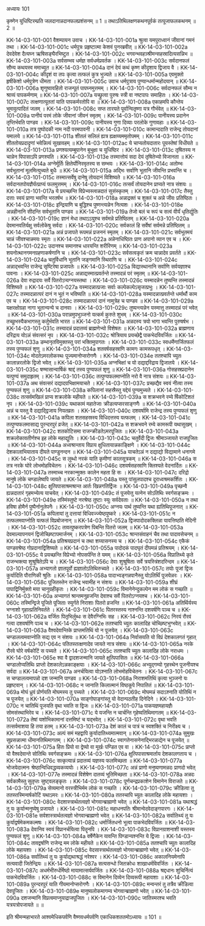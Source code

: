 अध्यायः 101

कृष्णेन युधिष्टिरम्प्रति जलदानान्नदानफलप्रशंसनम् ॥ 1 ॥ तथाऽतिथिलक्षणकथनपूर्वकं तत्पूजाफलकथनम् ॥ 2 ॥

KK-14-03-101-001	वैशम्पायन उवाच ।
KK-14-03-101-001a	श्रुत्वा यमपुराध्वानं जीवानां गमनं तथा ।
KK-14-03-101-001c	धर्मपुत्रः प्रहृष्टात्मा केशवं पुनरब्रवीत् ॥
KK-14-03-101-002a	देवदेवेश दैत्यघ्न ऋषिसङ्घैरभिष्टुत ।
KK-14-03-101-002c	भगवन्भवहञ्श्रीमन्सहस्रादित्यसन्निभ ॥
KK-14-03-101-003a	सर्वसम्भव धर्मज्ञ सर्वधर्मप्रवर्तक ।
KK-14-03-101-003c	सर्वदानफलं सौम्य कथयस्व ममाच्युत ॥
KK-14-03-101-004a	दानं देयं कथं कृष्ण कीदृशाय द्विजाय वै ।
KK-14-03-101-004c	कीदृशं वा तपः कृत्वा तत्फलं कुत्र भुज्यते ॥
KK-14-03-101-005a	एवमुक्तो हृषीकेशो धर्मपुत्रेण धीमता ।
KK-14-03-101-005c	उवाच धर्मपुत्राय पुण्यान्धर्मान्महोदयान् ॥
KK-14-03-101-006a	शृणुष्वावहितो राजन्पूतं पापघ्नमुत्तमम् ।
KK-14-03-101-006c	सर्वदानफलं सौम्य न श्राव्यं पापकर्मणाम् ॥
KK-14-03-101-007a	यच्छ्रुत्वा पुरुषः स्त्री वा नष्टपापः समाहितः ।
KK-14-03-101-007c	तत्क्षणात्पूततां याति पापकर्मरतोपि वा ॥
KK-14-03-101-008a	एकाहमपि कौन्तेय भूमावुत्पादितं जलम् ।
KK-14-03-101-008c	सप्त तारयते पूर्वान्वितृष्णा यत्र गौर्भवेत् ॥
KK-14-03-101-009a	पानीयं परमं लोके जीवानां जीवनं स्मृतम् ।
KK-14-03-101-009c	पानीयस्य प्रदानेन तृप्तिर्भवति पाण्डव ।
KK-14-03-101-009c	पानीयस्य गुणा दिव्याः परलोके गुणावहाः ॥
KK-14-03-101-010a	तत्र पुष्पोदकी नाम नदी परमपावनी ।
KK-14-03-101-010c	कामान्ददाति राजेन्द्र तोयदानां यमालये ॥
KK-14-03-101-011a	शीतलं सलिलं ह्यत्र ह्यक्षय्यममृतोपमम् ।
KK-14-03-101-011c	शीततोयप्रदादॄणां भवेन्नित्यं सुखावहम् ॥
KK-14-03-101-012ac	ये चाप्यतोयदातारः पूयस्तेषां विधीयते ॥
KK-14-03-101-013a	प्रणश्यत्यम्बुपानेन बुभुक्षा च युधिष्ठिर ।
KK-14-03-101-013c	तृषितस्य न चान्नेन पिपासाऽपि प्रणश्यति ।
KK-14-03-101-013e	तस्मात्तोयं सदा देयं तृषितेभ्यो विजानता ॥
KK-14-03-101-014a	अग्नेर्मूर्तिः क्षितेर्योनिरमृतस्य स सम्भवः ।
KK-14-03-101-014c	अतोम्भः सर्वभूतानां मूलमित्युच्यते बुधैः ॥
KK-14-03-101-015a	अद्भिः सर्वाणि भूतानि जीवन्ति प्रभवन्ति च ।
KK-14-03-101-015c	तस्मात्सर्वेषु दानेषु तोयदानं विशिष्यते ॥
KK-14-03-101-016a	सर्वदानतपोयज्ञैर्यत्प्राप्यं फलमुत्तमम् ।
KK-14-03-101-016c	तत्सर्वं तोयदानेन प्राप्यते नात्र संशयः ॥
KK-14-03-101-017a	ये प्रयच्छन्ति विप्रेभ्यस्त्वन्नदातं सुसंस्कृतम् ।
KK-14-03-101-017c	तैस्तु दत्ताः स्वयं प्राणा भवन्ति भरतर्षभ ॥
KK-14-03-101-018a	अन्नाद्रक्तं च शुक्लं च अन्ने जीवः प्रतिष्ठितः ।
KK-14-03-101-018c	इन्द्रियाणि च बुद्धिश्च पुष्णन्त्यन्नेन नित्यशः ।
KK-14-03-101-018e	अन्नहीनानि सीदन्ति सर्वभूतानि पाण्डव ॥
KK-14-03-101-019a	तेजो बलं च रूपं च सत्वं वीर्यं धृतिर्द्युतिः ।
KK-14-03-101-019c	ज्ञानं मेधा तथाऽऽयुश्च सर्वमन्ने प्रतिष्ठितम् ॥
KK-14-03-101-020a	देवमानवतिर्यक्षु सर्वलोकेषु सर्वदा ।
KK-14-03-101-020c	सर्वकालं हि सर्वेषां सर्वमन्ने प्रतिष्ठितम् ॥
KK-14-03-101-021a	अन्नं प्रजापते रूपमन्नं प्रजननं स्मृतम् ।
KK-14-03-101-021c	सर्वभूतमयं चान्नं जीवश्चान्नमयः स्मृतः ॥
KK-14-03-101-022a	अन्नेनाधिष्ठितः प्राण अपानो व्यान एव च ।
KK-14-03-101-022c	उदानश्च समानश्च धारयन्ति शरीरिणम् ॥
KK-14-03-101-023a	शयनोत्थानगमनग्रहणाकर्षणानि च ।
KK-14-03-101-023c	सर्वसत्वकृतं क्रम चान्नादेव प्रवर्तते ॥
KK-14-03-101-024a	चतुर्विधानि भूतानि जङ्गमानि स्थिराणि च ।
KK-14-03-101-024c	अन्नाद्भवन्ति राजेन्द्र सृष्टिरेषा प्रजापतेः ॥
KK-14-03-101-025a	विद्यास्थानानि सर्वाणि सर्वयज्ञाश्च पावनाः ।
KK-14-03-101-025c	अन्नाद्यस्मात्प्रवर्तन्ते तस्मादन्नं परं स्मृतम् ॥
KK-14-03-101-026a	देवा रुद्रादयः सर्वे पितरोऽप्यग्नयस्तथा ।
KK-14-03-101-026c	यस्मादन्नेन तुष्यन्ति तस्मादन्नं विशिष्यते ॥
KK-14-03-101-027a	यस्मादन्नात्प्रजाः सर्वाः कल्पेकल्पेऽसृजत्प्रभुः ।
KK-14-03-101-027c	तस्मादन्नात्परं दानं न भूतं न भविष्यति ॥
KK-14-03-101-028a	यस्मादन्नात्प्रवर्तन्ते धर्मार्थौ काम एव च ।
KK-14-03-101-028c	तस्मादन्नात्परं दानं नामुत्रेह च पाण्डव ॥
KK-14-03-101-029a	यक्षरक्षोग्रहा नागा भूतान्यन्ये च दानवाः ।
KK-14-03-101-029c	तुष्यन्त्यन्नेन यस्मात्तु तस्मादन्नं परं भवेत् ॥
KK-14-03-101-030a	परान्नमुपभुञ्जनो यत्कर्म कुरुते शुभम् ।
KK-14-03-101-030c	तच्छुभस्यैकभागस्तु कर्तुर्भवति भारत ॥
KK-14-03-101-031a	अन्नदस्य त्रयो भागा भवन्ति पुरुषर्षभ ।
KK-14-03-101-031c	तस्यादन्नं प्रदातव्यं ब्राह्मणेभ्यो विशेषतः ॥
KK-14-03-101-032a	ब्राह्मणाय दरिद्राय योऽन्नं संवत्सरं नृप ।
KK-14-03-101-032c	श्रोत्रियाय प्रयच्छेद्वै पाकभेदविवर्जितः ॥
KK-14-03-101-033a	डम्भानृतविमुक्तस्तु परां भक्तिमुपागतः ।
KK-14-03-101-033c	स्वधर्मेणार्जितफलं तस्य पुण्यफलं शृणु ॥
KK-14-03-101-034a	शतवर्षसहस्राणि कामगः कामरूपधृत् ।
KK-14-03-101-034c	मोदतेऽमरलोकस्थः पूज्यमानोप्सरोगणैः ।
KK-14-03-101-034e	ततश्चापि च्युतः कालान्नरलोके द्विजो भवेत् ॥
KK-14-03-101-035a	अग्नभिक्षां च यो दद्याद्दरिद्राय द्विजातये ।
KK-14-03-101-035c	षण्मासान्वार्षिकं श्राद्दं तस्य पुण्यफलं शृणु ॥
KK-14-03-101-036a	गोसहस्रप्रदानेन यत्पुण्यं समुदाहृतम् ।
KK-14-03-101-036c	तत्पुण्यफलमाप्नोति नरो वै नात्र संशयः ॥
KK-14-03-101-037a	अथ संवत्सरं दद्यादग्रभिक्षामयाचते ।
KK-14-03-101-037c	प्रच्छद्यैव स्वयं नीत्वा तस्य पुण्यफलं शृणु ॥
KK-14-03-101-038a	कपिलानां सहस्रैस्तु यद्देयं पुण्यमुच्यते ।
KK-14-03-101-038c	तत्सर्वमखिलं प्राप्य शक्रलोके महीयते ॥
KK-14-03-101-039a	स शक्रभवने रम्ये र्षिकोटिशतं नृप ।
KK-14-03-101-039c	यथाकामं महातेजाः क्रीडत्यप्सरसाङ्गणैः ॥
KK-14-03-101-040a	अन्नं च यस्तु वै दद्याद्द्विजाय नियतव्रतः ।
KK-14-03-101-040c	दशवर्षामि राजेन्द्र तस्य पुण्यफलं शृणु ॥
KK-14-03-101-041a	कपिला शतसहस्रस्य विधिदत्तस्य यत्फलम् ।
KK-14-03-101-041c	तत्पुण्यफलमासाद्य पुरन्दरपुरं व्रजेत् ॥
KK-14-03-101-042a	स शक्रभवने रम्ये कामरूपी यथासुखम् ।
KK-14-03-101-042c	शतकोटिसमा राजन्क्रीडतेऽमरपूजितः ॥
KK-14-03-101-043a	शक्रलोकावतीर्णश्च इह लोके महाद्युतिः ।
KK-14-03-101-043c	चतुर्वेदी द्विजः श्रीमाञ्जायते राजपूजितः ॥
KK-14-03-101-044a	अध्वश्रान्ताय विप्राय क्षुधितायान्नकाङ्क्षिणे ।
KK-14-03-101-044c	देशकालाभियाताय दीयते पाण्डुनन्दन ॥
KK-14-03-101-045a	याचतेऽन्नं न दद्याद्यो विद्यामाने धनागमे ।
KK-14-03-101-045c	स लुब्धो नरकं याति कृमीणां कालसूत्रकम् ॥
KK-14-03-101-046a	स तत्र नरके घोरे लोभमोहविचेतनः ।
KK-14-03-101-046c	दशवर्षसहस्राणि क्लिश्यते वेदनार्दितः ॥
KK-14-03-101-047a	तस्माच्च नरकान्मुक्तः कालेन महता हि सः ।
KK-14-03-101-047c	दरिद्रो मानुषे लोके चण्डालेष्वपि जायते ॥
KK-14-03-101-048a	यस्तु पांसुलपादश्च दूराध्वश्रमकर्शितः ।
KK-14-03-101-048c	क्षुत्पिपासाश्रमश्रान्त आर्तः खिन्नगतिर्द्विजः ॥
KK-14-03-101-049a	पृच्छन्वै ह्यन्नदातारं गृहमभ्येत्य याचयेत् ।
KK-14-03-101-049c	तं पूजयेत्तु यत्नेन सोऽतिथिः स्वर्गसङ्क्रमः ।
KK-14-03-101-049e	तस्मिंस्तुष्टे नरश्रेष्ठ तुष्टाः स्युः सर्वदेवताः ॥
KK-14-03-101-050a	न तथा हविषा होमैर्न पुष्पैर्नानुलेपनैः ।
KK-14-03-101-050c	अग्नयः पार्थ तुष्यन्ति यथा ह्यतिथिपूजनात् ॥
KK-14-03-101-051a	कपिलायां तु दत्तायां विधिवज्ज्येष्ठपुष्करे ।
KK-14-03-101-051c	न तत्फलमवाप्नोति यत्फलं विप्रबोजनान् ॥
KK-14-03-101-052a	द्विजपादोदकक्लिन्ना यावत्तिष्ठति मेदिनी ।
KK-14-03-101-052c	तावत्पुष्करपत्रेण पिबन्ति पितरो जलम् ॥
KK-14-03-101-053a	देवमाल्यापनयनं द्विजोच्छिष्टापमार्जनम् ।
KK-14-03-101-053c	श्रान्तसंवाहनं चैव तथा पादावसेचनम् ॥
KK-14-03-101-054a	प्रतिश्रयप्रदानं च तथा शय्यासनस्य च ।
KK-14-03-101-054c	एकैकं पाण्डवश्रेष्ठ गोप्रदानाद्विशिष्यते ॥
KK-14-03-101-055a	पादोदकं पादघृतं दीपमन्नं प्रतिश्रयम् ।
KK-14-03-101-055c	ये प्रयच्छन्ति विप्रेभ्यो नोपसर्पन्ति ते यमम् ॥
KK-14-03-101-056a	विप्रातिथ्ये कृते राजन्भक्त्या शुश्रूषितेऽपि च ।
KK-14-03-101-056c	देवाः शुश्रूषिताः सर्वे त्रयस्त्रिंशदरिन्दम ॥
KK-14-03-101-057a	अभ्यागतो ज्ञातपूर्वो ह्यज्ञातोऽतिथिरुच्यते ।
KK-14-03-101-057c	तयोः पूजां द्विजः कुर्यादिति पौराणिकी श्रुतिः ॥
KK-14-03-101-058a	पादाभ्यङ्गन्नपानैस्तु योऽतिर्थिं पूजयेन्नरः ।
KK-14-03-101-058c	पूजितस्तेन राजेन्द्र भवामीह न संशयः ॥
KK-14-03-101-059a	शीघ्रं पापाद्विनिर्मुक्तो मया चानुग्रहीकृतः ।
KK-14-03-101-059c	विमानेनेन्दुकल्पेन मम लोकं स गच्छति ॥
KK-14-03-101-60a	अभ्यागतं श्रान्तमनुव्रजन्ति देवाश्च सर्वे पितरोऽग्नयश्च ।
KK-14-03-101-060c	तस्मिन्द्विजे पूजिते पूजिताः स्युर्गते निराशाः पितरो व्रजन्ति ॥
KK-14-03-101-061a	अतिर्थिर्यस्य भग्नाशो गृहात्प्रतिनिवर्तते ।
KK-14-03-101-061c	पितरस्तस्य नाश्नन्ति दशवर्षणि पञ्च च ॥
KK-14-03-101-062a	वर्जितः पितृभिर्लुब्धः स देवैरग्निभिः सह ।
KK-14-03-101-062c	निरयं रौरवं गत्वा दशवर्षाणि पञ्च च ।
KK-14-03-101-062e	ततश्चापि च्युतः कालादिह चोच्छिष्टभुग्भवेत् ॥
KK-14-03-101-063a	वैश्वदेवान्तिके प्राप्तमतिथिं यो न पूजयेत् ।
KK-14-03-101-063c	चण्डालत्वमवाप्नोति सद्य एव न संशयः ॥
KK-14-03-101-064a	निर्वासयति यो विप्रं देशकालगतं गृहात् ।
KK-14-03-101-064c	पतितस्तत्क्षणादेव जायते नात्र संशयः ॥
KK-14-03-101-065a	नरके रौरवे घोरे वर्षकोटिं स पच्यते ।
KK-14-03-101-065c	ततश्चापि च्युतः कालादिह लोके नराधमः ।
KK-14-03-101-065e	श्वा वै द्वादशजन्मानि जायते क्षुत्पिपासितः ॥
KK-14-03-101-066a	चण्डालोप्यतिथिः प्राप्तो देशकालेऽन्नकाङ्क्षयाः ।
KK-14-03-101-066c	अभ्युद्गम्यो गृहस्थेन पूजनीयश्च सर्वदा ॥
KK-14-03-101-067a	अनर्चयित्वा योऽश्नाति लोभमोहविचेतनः ।
KK-14-03-101-067c	स चण्डालत्वमापन्नो दश जन्मानि पाण्डव ॥
KK-14-03-101-068a	निराशमतिथिं कृत्वा भुञ्जनो यः प्रहृष्टवान् ।
KK-14-03-101-068c	न जानाति किलात्मानं विष्ठकूपे निपातितं ॥
KK-14-03-101-069a	मोघं ध्रुवं प्रोर्णयति मोघमस्य तु पच्यते ।
KK-14-03-101-069c	मोघमन्नं सदाऽश्नाति योतिथिं न च पूजयेत् ॥
KK-14-03-101-070a	साङ्गोपाङ्गांस्तु यो वेदान्पठतीह दिनेदिने ।
KK-14-03-101-070c	न चातिथिं पूजयति वृथा भवति स द्विजः ॥
KK-14-03-101-071a	पाकयज्ञमहायज्ञैः सोमसंस्थाभिरेव च ।
KK-14-03-101-071c	ये यजन्ति न चार्चन्ति गृहेष्वतिथिमागतम् ॥
KK-14-03-101-072a	तेषां यशोभिकामानां दत्तमिष्टं च यद्भवेत् ।
KK-14-03-101-072c	वृथा भवति तत्सर्वमाशया हि तया हतम् ॥
KK-14-03-101-073a	देशं कालं च पात्रं च स्वशक्तिं च निरीक्ष्य च ।
KK-14-03-101-073c	अल्पं समं महद्वापि कुर्यादातिथ्यमात्मवान् ॥
KK-14-03-101-074a	सुमुखः सुप्रसन्नात्मा धीमानतिथिमागतम् ।
KK-14-03-101-074c	स्वागतेनासनेनाद्भिरन्नाद्येन च पूजयेत् ॥
KK-14-03-101-075a	हितः प्रियो वा द्वेष्यो वा मूर्खः पण्डित एव वा ।
KK-14-03-101-075c	प्राप्तो यो वैश्वदेवान्ते सोतिथिः स्वर्गसङ्क्रमः ॥
KK-14-03-101-076a	क्षुत्पिपासाश्रमार्ताय देशकालगताय च ।
KK-14-03-101-076c	सत्कृत्यान्नं प्रदातव्यं यज्ञस्य फलमिच्छता ॥
KK-14-03-101-077a	भोजयेदात्मनः श्रेष्ठान्विधिवद्धव्यकव्ययोः ।
KK-14-03-101-077c	अन्नं प्राणो मनुष्यणामन्नदः प्राणदो भवेत् ।
KK-14-03-101-077e	तस्मादन्नं विशेषेण दातव्यं भूतिमिच्छता ॥
KK-14-03-101-078a	अन्नदः सर्वकामैस्तु सुतृप्तः सुष्ट्वलङ्कृतः ।
KK-14-03-101-078c	पूर्णचन्द्रप्रकाशेन विमानेन विराजते ॥
KK-14-03-101-079a	सेव्यमानो वरस्त्रीभिर्मम लोकं स गच्छति ।
KK-14-03-101-079c	क्रीडित्वा तु ततस्तस्मिन्वर्षकोटिं यथाऽमरः ॥
KK-14-03-101-080a	ततस्चापि च्युतः कालादिह लोके महायशाः ।
KK-14-03-101-080c	वेदशास्त्रार्थतत्वज्ञो भोगवान्ब्राह्मणो भवेत् ॥
KK-14-03-101-081a	यथाश्रद्धं तु यः कुर्यान्मनुष्येषु प्रजायते ।
KK-14-03-101-081c	महाधनपतिः श्रीमान्वेदवेदाङ्गपारगः ।
KK-14-03-101-081e	सर्वशास्त्रार्थतत्वज्ञो भोगवान्ब्राह्मणो भवेत् ॥
KK-14-03-101-082a	सर्वातिथ्यं तु यः कुर्याद्वर्षमेकमकल्मषः ।
KK-14-03-101-082c	धर्मार्जितधनो भूत्वा पाकभेदविवर्जितः ॥
KK-14-03-101-083a	देवानिव स्वयं विप्रानर्चयित्वा पितॄनपि ।
KK-14-03-101-083c	विप्रानग्राशनाशी यस्तस्य पुण्यफलं शृणु ॥
KK-14-03-101-084a	वर्षेणैकेन यावन्ति पिण्डान्यश्नन्ति ये द्विजाः ।
KK-14-03-101-084c	तावद्वर्षाणि राजेन्द्र मम लोके महीयते ॥
KK-14-03-101-085a	ततश्चापि च्युतः कालादिह लोके महायशाः ।
KK-14-03-101-085c	वेदसास्त्रार्थतत्वज्ञो भोगवान्ब्राह्मणो भवेत् ॥
KK-14-03-101-086a	सर्वातिथ्यं तु यः कुर्याद्यथाश्रद्धं नरेश्वर ।
KK-14-03-101-086c	अकालनियमेनापि सत्यवादी जितेन्द्रियः ॥
KK-14-03-101-087a	सत्यसन्धो जितक्रोधः शाखाधर्मविवर्जितः ।
KK-14-03-101-087c	अधर्मभीरुर्धर्मिष्ठो मायामात्सर्यवर्जितः ॥
KK-14-03-101-088a	श्रद्दधानः शुचिर्नित्यं पाकभेदविवर्जितः ।
KK-14-03-101-088c	स विमानेन दिव्येन दिव्यरूपी महायशाः ॥
KK-14-03-101-089a	पुरन्दरपुरं याति गीयमानोप्सरोगणैः ।
KK-14-03-101-089c	मन्वन्तरं तु तत्रैव क्रीडित्वा देवपूजितः ।
KK-14-03-101-089e	मानुष्यलोकमागम्य भोगवान्ब्राह्मणो भवेत् ॥
KK-14-03-101-090a	दशजन्मानि विप्रत्वमाप्नुयाद्राजपूजितः ।
KK-14-03-101-090c	जातिस्मरश्च भवति यत्रयत्रोपजायते ॥ ॥
	
इति श्रीमन्महाभारते आश्वमेधिकपर्वणि वैष्णवधर्मपर्वणि एकाधिकशततमोऽध्यायः ॥ 101 ॥

